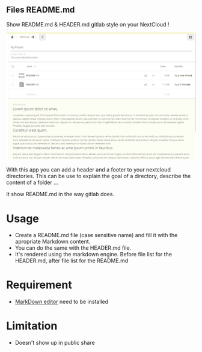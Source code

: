 Files README.md
---

Show README.md & HEADER.md gitlab style on your NextCloud !

![screenshot](screenshot.png)

With this app you can add a header and a footer to your nextcloud directories.
This can be use to explain the goal of a directory, describe the content of a folder ...

It show README.md in the way gitlab does.


# Usage 

  * Create a README.md file (case sensitive name) and fill it with the apropriate Markdown content.
  * You can do the same with the HEADER.md file.
  * It's rendered using the markdown engine. Before file list for the HEADER.md, after file list for the README.md
  
# Requirement
  * [MarkDown editor](https://apps.nextcloud.com/apps/files_markdown) need to be installed

# Limitation
  * Doesn't show up in public share
